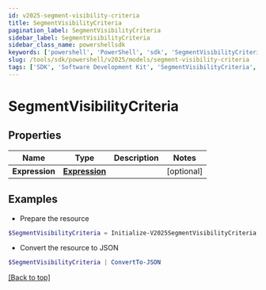 ```yaml
---
id: v2025-segment-visibility-criteria
title: SegmentVisibilityCriteria
pagination_label: SegmentVisibilityCriteria
sidebar_label: SegmentVisibilityCriteria
sidebar_class_name: powershellsdk
keywords: ['powershell', 'PowerShell', 'sdk', 'SegmentVisibilityCriteria', 'V2025SegmentVisibilityCriteria'] 
slug: /tools/sdk/powershell/v2025/models/segment-visibility-criteria
tags: ['SDK', 'Software Development Kit', 'SegmentVisibilityCriteria', 'V2025SegmentVisibilityCriteria']
---
```



# SegmentVisibilityCriteria

## Properties

Name | Type | Description | Notes
------------ | ------------- | ------------- | -------------
**Expression** | [**Expression**](expression) |  | [optional] 

## Examples

- Prepare the resource
```powershell
$SegmentVisibilityCriteria = Initialize-V2025SegmentVisibilityCriteria  -Expression null
```

- Convert the resource to JSON
```powershell
$SegmentVisibilityCriteria | ConvertTo-JSON
```


[[Back to top]](#) 

